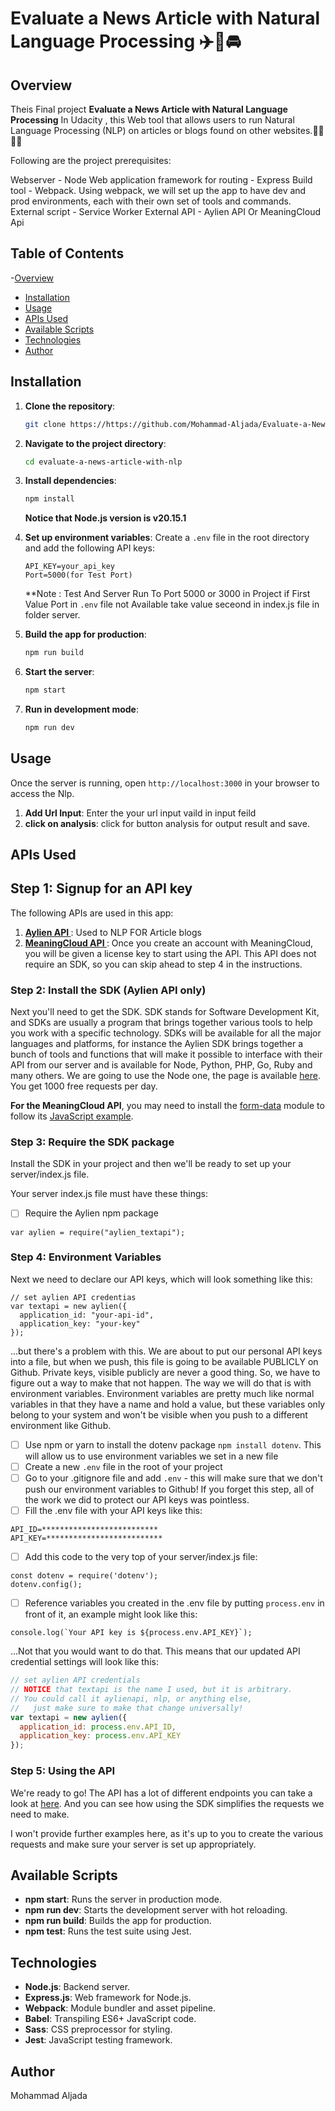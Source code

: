# Evaluate a News Article with Natural Language Processing ✈️🚈🚘

## Overview

Theis Final project **Evaluate a News Article with Natural Language Processing** In Udacity , this Web tool that allows users to run Natural Language Processing (NLP) on articles or blogs found on other websites.🙎‍♀️🙎‍♂️

Following are the project prerequisites:

Webserver - Node Web application framework for routing - Express Build tool - Webpack. Using webpack, we will set up the app to have dev and prod environments, each with their own set of tools and commands. External script - Service Worker External API - Aylien API Or MeaningCloud Api

## Table of Contents

-[Overview](#overview)

- [Installation](#installation)
- [Usage](#usage)
- [APIs Used](#apis-used)
- [Available Scripts](#available-scripts)
- [Technologies](#technologies)
- [Author](#author)

## Installation

1. **Clone the repository**:

   ```bash
   git clone https://https://github.com/Mohammad-Aljada/Evaluate-a-News-Article-with-NLP.git
   ```

2. **Navigate to the project directory**:

   ```bash
   cd evaluate-a-news-article-with-nlp
   ```

3. **Install dependencies**:

   ```bash
   npm install
   ```

   **Notice that Node.js version is v20.15.1**

4. **Set up environment variables**:
   Create a `.env` file in the root directory and add the following API keys:

   ```
   API_KEY=your_api_key
   Port=5000(for Test Port)
   ```

   \*\*Note : Test And Server Run To Port 5000 or 3000 in Project if First Value Port in `.env` file
   not Available take value seceond in index.js file in folder server.

5. **Build the app for production**:

   ```bash
   npm run build
   ```

6. **Start the server**:

   ```bash
   npm start
   ```

7. **Run in development mode**:
   ```bash
   npm run dev
   ```

## Usage

Once the server is running, open `http://localhost:3000` in your browser to access the Nlp.

1. **Add Url Input**: Enter the your url input vaild in input feild
2. **click on analysis**: click for button analysis for output result and save.

## APIs Used

## Step 1: Signup for an API key

The following APIs are used in this app:

1. **[Aylien API ](https://aylien.com/product/news-api/)**: Used to NLP FOR Article blogs
2. **[MeaningCloud API ](https://www.meaningcloud.com/developer/sentiment-analysis)**: Once you create an account with MeaningCloud, you will be given a license key to start using the API. This API does not require an SDK, so you can skip ahead to step 4 in the instructions.

### Step 2: Install the SDK (Aylien API only)
Next you'll need to get the SDK. SDK stands for Software Development Kit, and SDKs are usually a program that brings together various tools to help you work with a specific technology. SDKs will be available for all the major languages and platforms, for instance the Aylien SDK brings together a bunch of tools and functions that will make it possible to interface with their API from our server and is available for Node, Python, PHP, Go, Ruby and many others. We are going to use the Node one, the page is available [here](https://docs.aylien.com/textapi/sdks/#sdks). You get 1000 free requests per day.

**For the MeaningCloud API**, you may need to install the [form-data](https://www.npmjs.com/package/form-data) module to follow its [JavaScript example](https://learn.meaningcloud.com/developer/sentiment-analysis/2.1/dev-tools).

### Step 3: Require the SDK package
Install the SDK in your project and then we'll be ready to set up your server/index.js file.

Your server index.js file must have these things:

- [ ] Require the Aylien npm package
```
var aylien = require("aylien_textapi");
```

### Step 4: Environment Variables
Next we need to declare our API keys, which will look something like this:
```
// set aylien API credentias
var textapi = new aylien({
  application_id: "your-api-id",
  application_key: "your-key"
});
```

...but there's a problem with this. We are about to put our personal API keys into a file, but when we push, this file is going to be available PUBLICLY on Github. Private keys, visible publicly are never a good thing. So, we have to figure out a way to make that not happen. The way we will do that is with environment variables. Environment variables are pretty much like normal variables in that they have a name and hold a value, but these variables only belong to your system and won't be visible when you push to a different environment like Github.

- [ ] Use npm or yarn to install the dotenv package ```npm install dotenv```. This will allow us to use environment variables we set in a new file
- [ ] Create a new ```.env``` file in the root of your project
- [ ] Go to your .gitignore file and add ```.env``` - this will make sure that we don't push our environment variables to Github! If you forget this step, all of the work we did to protect our API keys was pointless.
- [ ] Fill the .env file with your API keys like this:
```
API_ID=**************************
API_KEY=**************************
```
- [ ] Add this code to the very top of your server/index.js file:
```
const dotenv = require('dotenv');
dotenv.config();
```
- [ ] Reference variables you created in the .env file by putting ```process.env``` in front of it, an example might look like this:
```
console.log(`Your API key is ${process.env.API_KEY}`);
```
...Not that you would want to do that. This means that our updated API credential settings will look like this:
```javascript
// set aylien API credentials
// NOTICE that textapi is the name I used, but it is arbitrary. 
// You could call it aylienapi, nlp, or anything else, 
//   just make sure to make that change universally!
var textapi = new aylien({
  application_id: process.env.API_ID,
  application_key: process.env.API_KEY
});
```

### Step 5: Using the API

We're ready to go! The API has a lot of different endpoints you can take a look at [here](https://docs.aylien.com/textapi/endpoints/#api-endpoints). And you can see how using the SDK simplifies the requests we need to make. 

I won't provide further examples here, as it's up to you to create the various requests and make sure your server is set up appropriately.

## Available Scripts

- **npm start**: Runs the server in production mode.
- **npm run dev**: Starts the development server with hot reloading.
- **npm run build**: Builds the app for production.
- **npm test**: Runs the test suite using Jest.

## Technologies

- **Node.js**: Backend server.
- **Express.js**: Web framework for Node.js.
- **Webpack**: Module bundler and asset pipeline.
- **Babel**: Transpiling ES6+ JavaScript code.
- **Sass**: CSS preprocessor for styling.
- **Jest**: JavaScript testing framework.

## Author

Mohammad Aljada
